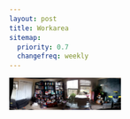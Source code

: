 ```yaml
---
layout: post
title: Workarea
sitemap:
  priority: 0.7
  changefreq: weekly
---
```


<p class="center">
  <a class="fancybox" href="/images/2014-03/workarea.jpg"><img src="/images/2014-03/workarea_30percent.jpg" width="40%"/></a>
</p>

